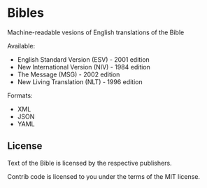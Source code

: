 Bibles
======

Machine-readable vesions of English translations of the Bible

Available:

* English Standard Version (ESV) - 2001 edition
* New International Version (NIV) - 1984 edition
* The Message (MSG) - 2002 edition
* New Living Translation (NLT) - 1996 edition

Formats:

* XML
* JSON
* YAML

License
-------

Text of the Bible is licensed by the respective publishers.

Contrib code is licensed to you under the terms of the MIT license.
